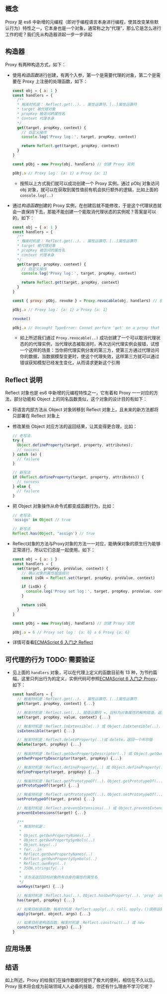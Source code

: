## 概念

Proxy 是 es6 中新增的元编程（即对于编程语言本身进行编程，使其改变某些默认行为）特性之一，它本身也是一个对象，通常称之为“代理”，那么它是怎么进行工作的呢？我们先从构造器讲起一步一步讲起

## 构造器

Proxy 有两种构造方式，如下：

- 使用*构造函数*进行创建，有两个入参，第一个是需要代理的对象，第二个是需要在 Proxy 上注册的处理函数，如下：

  ```js
  const obj = { a: 1 }
  const handlers = {
    /**
    * 触发时机是： Reflect.get(..)、. 属性运算符、[..]属性运算符
    * target 被代理对象
    * propKey 被访问的属性名
    * context 代理本身
    */
    get(target, propKey, context) {
      // 自定义操作
      console.log('Proxy log：', target, propKey, context)

      return Reflect.get(target, propKey, context)
    }
  }

  const pObj = new Proxy(obj, handlers) // 创建 Proxy 实例

  pObj.a // Proxy log： {a: 1} a Proxy {a: 1}
  ```

  - 按照以上方式我们就可以成功创建一个 Proxy 实例，通过 pObj 对象访问 obj 对象，就可以在获取到属性值前有机会执行额外的逻辑，比如上面的 `console.log(..)`

- 通过*构造函数*创建的 Proxy 实例，在创建后就不能修改，于是这个代理状态就会一直保持下去，那能不能创建一个能取消代理状态的实例呢？答案是可以的，如下：

  ```js
  const obj = { a: 1 }
  const handlers = {
    /**
    * 触发时机是： Reflect.get(..)、. 属性运算符、[..]属性运算符
    * target 被代理对象
    * propKey 被访问的属性名
    * context 代理本身
    */
    get(target, propKey, context) {
      // 自定义操作
      console.log('Proxy log：', target, propKey, context)

      return Reflect.get(target, propKey, context)
    }
  }

  const { proxy: pObj, revoke } = Proxy.revocable(obj, handlers) // 创建 Proxy 实例

  pObj.a // Proxy log： {a: 1} a Proxy {a: 1}

  revoke()

  pObj.a // Uncaught TypeError: Cannot perform 'get' on a proxy that has been revoked
  ```

  - 如上所述我们通过 `Proxy.revocable(..)` 成功创建了一个可以取消代理状态的的代理实例，当代理状态被取消时，再次访问代理实例会报错，试想一个这样的场景：当你把代理实例分发的第三方，使第三方通过代理访问你的数据，当数据模型变更时，使这个代理失效，这样第三方就可以通过错误获知模型已经发生变化，从而请求更新这个引用

## Reflect 说明

Reflect 对象也是 es6 中新增的元编程特性之一，它有着和 Proxy 一一对应的方法，部分功能和 Object 上的同名函数类似，这个对象的设计目的有如下：

  - 将语言内部方法从 Object 对象转移到 Reflect 对象上，且未来的新方法都将只部署在 Reflect 对象上

  - 修改某些 Object 对应方法的返回结果，让其变得更合理，比如：

    ```js
    // 老写法
    try {
      Object.defineProperty(target, property, attributes);
      // success
    } catch (e) {
      // failure
    }

    // 新写法
    if (Reflect.defineProperty(target, property, attributes)) {
      // success
    } else {
      // failure
    }
    ```

  - 把 Object 对象操作从命令式都变成函数行为，比如：

    ```js
    // 老写法
    'assign' in Object // true

    // 新写法
    Reflect.has(Object, 'assign') // true
    ```

  - Reflect对象的方法与Proxy对象的方法一一对应，能确保对象的原生行为能够正常进行，所以它们总是一起使用，如下：

    ```js
    const obj = { a: 1 }
    const handlers = {
      set(target, propKey, proValue, context) {
        // 确认对象的属性赋值成功
        const isOk = Reflect.set(target, propKey, proValue, context)

        if (isOk) {
          console.log('Proxy set log：', target, propKey, proValue, context)
        }

        return isOk
      }
    }

    const pObj = new Proxy(obj, handlers) // 创建 Proxy 实例

    pObj.a = 6 // Proxy set log： {a: 6} a 6 Proxy {a: 6}
    ```

  - 详情可查看[ECMAScript 6 入门之 Reflect](http://es6.ruanyifeng.com/#docs/reflect)

## 可代理的行为 TODO: 需要验证

- 见上面的 `handlers` 对象，可以在代理上定义的函数目前有 13 种，为节约篇幅，这里只列出行为的定义，实例代码可参照[ECMAScript 6 入门之 Proxy](http://es6.ruanyifeng.com/#docs/proxy)，如下：

  ```js
  const handlers = {
    // 触发时机是：Reflect.get(..)、. 属性运算符、[..]属性运算符
    get(target, propKey, context) {...}

    // 触发时机是：Reflect.set(..)、赋值运算符 =、目标为对象属性的解构赋值，返回一个布尔值
    set(target, propKey, value, context) {...}

    // 触发时机是：Reflect.isExtensible(..) 或 Object.isExtensible(..)，返回一个布尔值
    isExtensible(target) {...}

    // 触发时机是：Reflect.deleteProperty(..)或 delete，返回一个布尔值
    delete(target, propKey) {...}
    
    // 触发时机是：Reflect.getOwnPropertyDescriptor(..) 或 Object.getOwnPropertyDescriptor(..)
    getOwnPropertyDescriptor(target, propKey) {...}

    // 触发时机是：Reflect.defineProperty(..) 或 Object.defineProperty(..)
    defineProperty(target, propKey) {...}

    // 触发时机是：Reflect.getPrototypeOf(..)、Object.getPrototypeOf(..)、__proto__、Object.isPrototypeOf(..)、instanceof
    getPrototypeOf(target) {...}

    // 触发时机是：Reflect.setPrototypeOf(..)、Object.setPrototypeOf(..)、__proto__
    setPrototypeOf(target, proto) {...}

    // 触发时机是：Reflect.preventExtensions(..) 或 Object.preventExtensions(..)
    preventExtensions(target) {...}

    /**
     * 触发时机是：
     * 
     * Object.getOwnPropertyNames(..)
     * Object.getOwnPropertySymbols(..)
     * Object.keys(..)
     * for...in
     * Reflect.getOwnPropertyNames(..)
     * Reflect.getOwnPropertySymbols(..)
     * Reflect.ownKeys(..)
     * JSON.stringify(..)
     * 
     * 该方法返回目标对象所有自身的属性的属性名
     */
    ownKeys(target) {...}

    // 触发时机是：Reflect.has(..)、Object.hasOwnProperty(..)、'prop' in obj
    has(target, propKey) {...}

    // 如果目标是函数，触发时机是：Reflect.apply(..)、call、apply，()调用运算符
    apply(target, object, args) {...}

    // 如果目标是构造函数，触发时机是：Reflect.construct(..) 或 new
    construct(target, args) {...}
  }
  ```

## 应用场景

## 结语

如上所述，Proxy 的给我们在操作数据时提供了极大的便利，相信在不久以后，Proxy 技术将会成为前端领域人人必备的技能，你还有什么理由不学习它呢？
